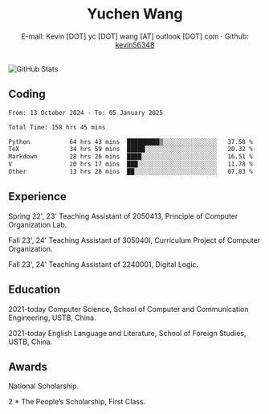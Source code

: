  <center>
     <h1>Yuchen Wang</h1>
     <div>
         <span>
             E-mail:
             Kevin [DOT] yc [DOT] wang [AT] outlook [DOT] com
         </span>
         ·
         <span>
             Github:
             <a href="https://github.com/kevin56348">kevin56348</a>
         </span>
     </div>
 </center>
<br>
<p><img src="https://github-readme-stats.vercel.app/api?username=kevin56348&amp;show_icons=true" alt="GitHub Stats"></p>

## Coding

<!-- ![Top Langs](https://github-readme-stats.vercel.app/api/top-langs/?username=kevin56348) -->

<!--START_SECTION:waka-->

```txt
From: 13 October 2024 - To: 05 January 2025

Total Time: 158 hrs 45 mins

Python           64 hrs 43 mins  █████████▒░░░░░░░░░░░░░░░   37.58 %
TeX              34 hrs 59 mins  █████░░░░░░░░░░░░░░░░░░░░   20.32 %
Markdown         28 hrs 26 mins  ████░░░░░░░░░░░░░░░░░░░░░   16.51 %
V                20 hrs 17 mins  ███░░░░░░░░░░░░░░░░░░░░░░   11.78 %
Other            13 hrs 28 mins  ██░░░░░░░░░░░░░░░░░░░░░░░   07.83 %
```

<!--END_SECTION:waka-->

## Experience 

Spring 22', 23' Teaching Assistant of 2050413, Principle of Computer Organization Lab.

Fall 23', 24' Teaching Assistant of 305040I, Curriculum Project of Computer Organization.

Fall 23', 24' Teaching Assistant of 2240001, Digital Logic.

## Education

2021-today Computer Science, School of Computer and Communication Engineering, USTB, China.

2021-today English Language and Literature, School of Foreign Studies, USTB, China.

## Awards

National Scholarship.

2 * The People’s Scholarship, First Class.
